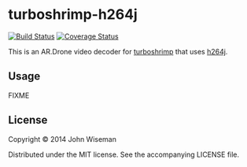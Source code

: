 # turboshrimp-h264j

[![Build Status](https://travis-ci.org/wiseman/turboshrimp-h264j.svg?branch=master)](https://travis-ci.org/wiseman/turboshrimp-h264j)
[![Coverage Status](https://coveralls.io/repos/wiseman/turboshrimp-h264j/badge.png?branch=master)](https://coveralls.io/r/wiseman/turboshrimp?branch=master)

This is an AR.Drone video decoder for
[turboshrimp](https://github.com/wiseman/turboshrimp) that uses
[h264j](https://code.google.com/p/h264j/).

## Usage

FIXME

## License

Copyright © 2014 John Wiseman

Distributed under the MIT license.  See the accompanying LICENSE file.

